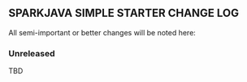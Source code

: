 ## SPARKJAVA SIMPLE STARTER CHANGE LOG

All semi-important or better changes will be noted here:

### Unreleased

TBD